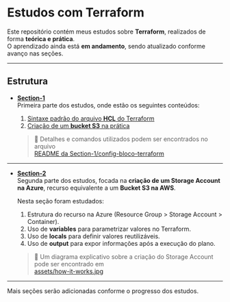 # Estudos com Terraform

Este repositório contém meus estudos sobre **Terraform**, realizados de forma **teórica e prática**.  
O aprendizado ainda está **em andamento**, sendo atualizado conforme avanço nas seções.  

---

## Estrutura

- **[Section-1](./Section-1)**  
  Primeira parte dos estudos, onde estão os seguintes conteúdos:  
  1. [Sintaxe padrão do arquivo **HCL** do Terraform](./Section-1/sintaxe-terraform)  
  2. [Criação de um **bucket S3** na prática](./Section-1/config-bloco-terraform)  

  > 📌 Detalhes e comandos utilizados podem ser encontrados no arquivo  
  > [README da Section-1/config-bloco-terraform](./Section-1/config-bloco-terraform/README.md)

---

- **[Section-2](./Section-2)**  
  Segunda parte dos estudos, focada na **criação de um Storage Account na Azure**, recurso equivalente a um **Bucket S3 na AWS**.  

  Nesta seção foram estudados:  
  1. Estrutura do recurso na Azure (Resource Group > Storage Account > Container).  
  2. Uso de **variables** para parametrizar valores no Terraform.  
  3. Uso de **locals** para definir valores reutilizáveis.  
  4. Uso de **output** para expor informações após a execução do plano.  

  > 📌 Um diagrama explicativo sobre a criação do Storage Account pode ser encontrado em  
  > [assets/how-it-works.jpg](./Section-2/assets/how-it-works.jpg)

---

Mais seções serão adicionadas conforme o progresso dos estudos.